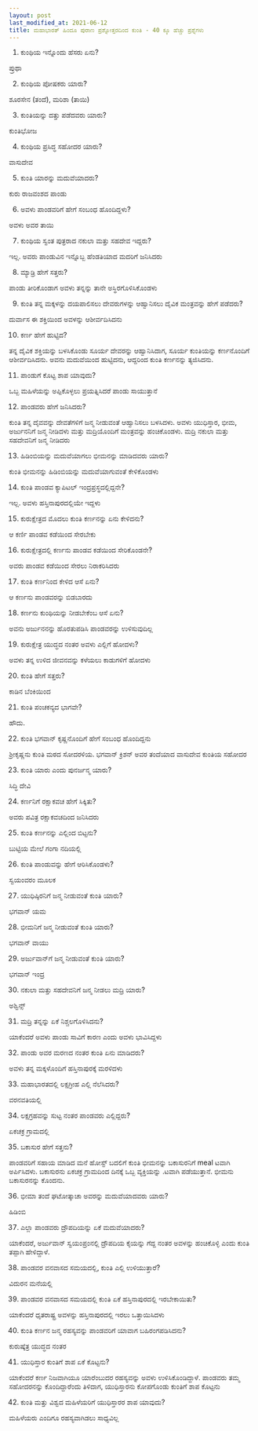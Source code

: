 ```yaml
---
layout: post
last_modified_at: 2021-06-12
title: ಮಹಾಭಾರತ್ ಹಿಂದೂ ಪುರಾಣ ಪ್ರಶ್ನೋತ್ತರದಿಂದ ಕುಂತಿ - 40 ಕ್ಕೂ ಹೆಚ್ಚು ಪ್ರಶ್ನೆಗಳು
---
```


1) ಕುಂಥಿಯ ಇನ್ನೊಂದು ಹೆಸರು ಏನು?

ಪ್ರುಥಾ

2) ಕುಂಥಿಯ ಪೋಷಕರು ಯಾರು?

ಶೂರಸೇನ (ತಂದೆ), ಮರಿಶಾ (ತಾಯಿ)

3) ಕುಂತಿಯನ್ನು ದತ್ತು ಪಡೆದವರು ಯಾರು?

ಕುಂತಿಭೋಜ

4) ಕುಂಥಿಯ ಪ್ರಸಿದ್ಧ ಸಹೋದರ ಯಾರು?
 
ವಾಸುದೇವ

5) ಕುಂತಿ ಯಾರನ್ನು ಮದುವೆಯಾದರು?

ಕುರು ರಾಜವಂಶದ ಪಾಂಡು

6) ಅವಳು ಪಾಂಡವರಿಗೆ ಹೇಗೆ ಸಂಬಂಧ ಹೊಂದಿದ್ದಳು?

ಅವಳು ಅವರ ತಾಯಿ

7) ಕುಂಥಿಯ ಸ್ವಂತ ಪುತ್ರರಾದ ನಕುಲಾ ಮತ್ತು ಸಹದೇವ ಇದ್ದರು?

ಇಲ್ಲ. ಅವರು ಪಾಂಡುವಿನ ಇನ್ನೊಬ್ಬ ಹೆಂಡತಿಯಾದ ಮದರಿಗೆ ಜನಿಸಿದರು

8) ಮ್ಯಾಡ್ರಿ ಹೇಗೆ ಸತ್ತರು?

ಪಾಂಡು ತೀರಿಕೊಂಡಾಗ ಅವಳು ತನ್ನನ್ನು ತಾನೇ ಅಸ್ಥಿರಗೊಳಿಸಿಕೊಂಡಳು

9) ಕುಂತಿ ತನ್ನ ಮಕ್ಕಳನ್ನು ದಯಪಾಲಿಸಲು ದೇವರುಗಳನ್ನು ಆಹ್ವಾನಿಸಲು ದೈವಿಕ ಮಂತ್ರವನ್ನು ಹೇಗೆ ಪಡೆದರು?

 ದುರ್ವಾಸ ಈ ಶಕ್ತಿಯಿಂದ ಅವಳನ್ನು ಆಶೀರ್ವದಿಸಿದನು

10) ಕರ್ಣ ಹೇಗೆ ಹುಟ್ಟಿದ?

ತನ್ನ ದೈವಿಕ ಶಕ್ತಿಯನ್ನು ಬಳಸಿಕೊಂಡು ಸೂರ್ಯ ದೇವರನ್ನು ಆಹ್ವಾನಿಸಿದಾಗ, ಸೂರ್ಯ ಕುಂತಿಯನ್ನು ಕರ್ಣನೊಂದಿಗೆ ಆಶೀರ್ವದಿಸಿದನು. ಅವನು ಮದುವೆಯಿಂದ ಹುಟ್ಟಿದನು, ಆದ್ದರಿಂದ ಕುಂತಿ ಕರ್ಣನನ್ನು ತ್ಯಜಿಸಿದನು.

11) ಪಾಂಡುಗೆ ಕೊಟ್ಟ ಶಾಪ ಯಾವುದು?

ಒಬ್ಬ ಮಹಿಳೆಯನ್ನು ಅಪ್ಪಿಕೊಳ್ಳಲು ಪ್ರಯತ್ನಿಸಿದರೆ ಪಾಂಡು ಸಾಯುತ್ತಾನೆ

12) ಪಾಂಡವರು ಹೇಗೆ ಜನಿಸಿದರು?

ಕುಂತಿ ತನ್ನ ದೈವವನ್ನು ದೇವತೆಗಳಿಗೆ ಜನ್ಮ ನೀಡುವಂತೆ ಆಹ್ವಾನಿಸಲು ಬಳಸಿದಳು. ಅವಳು ಯುಧಿಸ್ತಾರ, ಭೀಮ, ಅರ್ಜುನನಿಗೆ ಜನ್ಮ ನೀಡಿದಳು ಮತ್ತು ಮದ್ರಿಯೊಂದಿಗೆ ಮಂತ್ರವನ್ನು ಹಂಚಿಕೊಂಡಳು. ಮದ್ರಿ ನಕುಲಾ ಮತ್ತು ಸಹದೇವನಿಗೆ ಜನ್ಮ ನೀಡಿದರು

13) ಹಿಡಿಂಬಿಯನ್ನು ಮದುವೆಯಾಗಲು ಭೀಮನನ್ನು ಮಾಡಿದವರು ಯಾರು?

ಕುಂತಿ ಭೀಮನನ್ನು ಹಿಡಿಂಬಿಯನ್ನು ಮದುವೆಯಾಗುವಂತೆ ಕೇಳಿಕೊಂಡಳು

14) ಕುಂತಿ ಪಾಂಡವ ಕ್ಯಾಪಿಟಲ್ ಇಂದ್ರಪ್ರಸ್ಥದಲ್ಲಿದ್ದನೇ?

ಇಲ್ಲ. ಅವಳು ಹಸ್ತಿನಾಪುರದಲ್ಲಿಯೇ ಇದ್ದಳು

15) ಕುರುಕ್ಷೇತ್ರದ ಮೊದಲು ಕುಂತಿ ಕರ್ಣನನ್ನು ಏನು ಕೇಳಿದನು?

ಆ ಕರ್ಣಿ ಪಾಂಡವ ಕಡೆಯಿಂದ ಸೇರಬೇಕು

16) ಕುರುಕ್ಷೇತ್ರದಲ್ಲಿ ಕರ್ಣನು ಪಾಂಡವ ಕಡೆಯಿಂದ ಸೇರಿಕೊಂಡನೇ?

ಅವರು ಪಾಂಡವ ಕಡೆಯಿಂದ ಸೇರಲು ನಿರಾಕರಿಸಿದರು

17) ಕುಂತಿ ಕರ್ಣನಿಂದ ಕೇಳಿದ ಆಸೆ ಏನು?

ಆ ಕರ್ಣನು ಪಾಂಡವರನ್ನು ಬಿಡಬಾರದು

18) ಕರ್ಣನು ಕುಂಥಿಯನ್ನು ನೀಡಬೇಕೆಂಬ ಆಸೆ ಏನು?

ಅವನು ಅರ್ಜುನನನ್ನು ಹೊರತುಪಡಿಸಿ ಪಾಂಡವರನ್ನು ಉಳಿಸುವುದಿಲ್ಲ

19) ಕುರುಕ್ಷೇತ್ರ ಯುದ್ಧದ ನಂತರ ಅವಳು ಎಲ್ಲಿಗೆ ಹೋದಳು?

ಅವಳು ತನ್ನ ಉಳಿದ ಜೀವನವನ್ನು ಕಳೆಯಲು ಕಾಡುಗಳಿಗೆ ಹೋದಳು

20) ಕುಂತಿ ಹೇಗೆ ಸತ್ತರು?

ಕಾಡಿನ ಬೆಂಕಿಯಿಂದ

21) ಕುಂತಿ ಪಂಚಕನ್ಯದ ಭಾಗವೇ?

ಹೌದು.

22) ಕುಂತಿ ಭಗವಾನ್ ಕೃಷ್ಣನೊಂದಿಗೆ ಹೇಗೆ ಸಂಬಂಧ ಹೊಂದಿದ್ದನು

ಶ್ರೀಕೃಷ್ಣನು ಕುಂತಿ ಮಠದ ಸೋದರಳಿಯ. ಭಗವಾನ್ ಕ್ರಿಶನ್ ಅವರ ತಂದೆಯಾದ ವಾಸುದೇವ ಕುಂತಿಯ ಸಹೋದರ

23) ಕುಂತಿ ಯಾರು ಎಂದು ಪುನರ್ಜನ್ಮ ಯಾರು?

ಸಿದ್ಧಿ ದೇವಿ

24) ಕರ್ಣನಿಗೆ ರಕ್ಷಾಕವಚ ಹೇಗೆ ಸಿಕ್ಕಿತು?

ಅವರು ಪವಿತ್ರ ರಕ್ಷಾಕವಚದಿಂದ ಜನಿಸಿದರು

25) ಕುಂತಿ ಕರ್ಣನನ್ನು ಎಲ್ಲಿಂದ ಬಿಟ್ಟನು?

ಬುಟ್ಟಿಯ ಮೇಲೆ ಗಂಗಾ ನದಿಯಲ್ಲಿ

26) ಕುಂತಿ ಪಾಂಡುವನ್ನು ಹೇಗೆ ಆರಿಸಿಕೊಂಡಳು?

ಸ್ವಯಂವರಂ ಮೂಲಕ

27) ಯುಧಿಷ್ಠಿರನಿಗೆ ಜನ್ಮ ನೀಡುವಂತೆ ಕುಂತಿ ಯಾರು?

ಭಗವಾನ್ ಯಮ

28) ಭೀಮನಿಗೆ ಜನ್ಮ ನೀಡುವಂತೆ ಕುಂತಿ ಯಾರು?

ಭಗವಾನ್ ವಾಯು

29) ಅರ್ಜುವಾನ್‌ಗೆ ಜನ್ಮ ನೀಡುವಂತೆ ಕುಂತಿ ಯಾರು?

ಭಗವಾನ್ ಇಂದ್ರ

30) ನಕುಲಾ ಮತ್ತು ಸಹದೇವನಿಗೆ ಜನ್ಮ ನೀಡಲು ಮದ್ರಿ ಯಾರು?

ಅಶ್ವಿನ್ಸ್

31) ಮದ್ರಿ ತನ್ನನ್ನು ಏಕೆ ನಿಶ್ಚಲಗೊಳಿಸಿದನು?

ಯಾಕೆಂದರೆ ಅವಳು ಪಾಂಡು ಸಾವಿಗೆ ಕಾರಣ ಎಂದು ಅವಳು ಭಾವಿಸಿದ್ದಳು

32) ಪಾಂಡು ಅವರ ಮರಣದ ನಂತರ ಕುಂತಿ ಏನು ಮಾಡಿದರು?

ಅವಳು ತನ್ನ ಮಕ್ಕಳೊಂದಿಗೆ ಹಸ್ತಿನಾಪುರಕ್ಕೆ ಮರಳಿದಳು

33) ಮಹಾಭಾರತದಲ್ಲಿ ಲಕ್ಷಗ್ರೀಹ ಎಲ್ಲಿ ನೆಲೆಸಿದರು?

ವರನವತಿಯಲ್ಲಿ

34) ಲಕ್ಷಗ್ರಹವನ್ನು ಸುಟ್ಟ ನಂತರ ಪಾಂಡವರು ಎಲ್ಲಿದ್ದರು?

ಏಕಚಕ್ರ ಗ್ರಾಮದಲ್ಲಿ

35) ಬಕಾಸುರ ಹೇಗೆ ಸತ್ತನು?

ಪಾಂಡವರಿಗೆ ಸಹಾಯ ಮಾಡಿದ ಮನೆ ಹೋಸ್ಟ್ ಬದಲಿಗೆ ಕುಂತಿ ಭೀಮನನ್ನು ಬಕಾಸುರನಿಗೆ meal ಟವಾಗಿ ಅರ್ಪಿಸಿದಳು. ಬಕಾಸುರನು ಏಕಚಕ್ರ ಗ್ರಾಮದಿಂದ ದಿನಕ್ಕೆ ಒಬ್ಬ ವ್ಯಕ್ತಿಯನ್ನು .ಟವಾಗಿ ಪಡೆಯುತ್ತಾನೆ. ಭೀಮನು ಬಕಾಸುರನನ್ನು ಕೊಂದನು.

36) ಭೀಮಾ ತಂದೆ ಘಟೋತ್ಕಾಚಾ ಅವರನ್ನು ಮದುವೆಯಾದವರು ಯಾರು?

ಹಿಡಿಂಬಿ

37) ಎಲ್ಲಾ ಪಾಂಡವರು ದ್ರೌಪದಿಯನ್ನು ಏಕೆ ಮದುವೆಯಾದರು?

ಯಾಕೆಂದರೆ, ಅರ್ಜುವಾನ್ ಸ್ವಯಂಪ್ರಂನಲ್ಲಿ ದ್ರೌಪದಿಯ ಕೈಯನ್ನು ಗೆದ್ದ ನಂತರ ಅವಳನ್ನು ಹಂಚಿಕೊಳ್ಳಿ ಎಂದು ಕುಂತಿ ತಪ್ಪಾಗಿ ಹೇಳಿದ್ದಾಳೆ.


38) ಪಾಂಡವರ ವನವಾಸದ ಸಮಯದಲ್ಲಿ, ಕುಂತಿ ಎಲ್ಲಿ ಉಳಿಯುತ್ತಾರೆ?

ವಿದುರನ ಮನೆಯಲ್ಲಿ

39) ಪಾಂಡವರ ವನವಾಸದ ಸಮಯದಲ್ಲಿ ಕುಂತಿ ಏಕೆ ಹಸ್ತಿನಾಪುರದಲ್ಲಿ ಇರಬೇಕಾಯಿತು?

ಯಾಕೆಂದರೆ ಧೃತರಾಷ್ಟ್ರ ಅವಳನ್ನು ಹಸ್ತಿನಾಪುರದಲ್ಲಿ ಇರಲು ಒತ್ತಾಯಿಸಿದಳು

40) ಕುಂತಿ ಕರ್ಣನ ಜನ್ಮ ರಹಸ್ಯವನ್ನು ಪಾಂಡವರಿಗೆ ಯಾವಾಗ ಬಹಿರಂಗಪಡಿಸಿದನು?

ಕುರುಷ್ಕೆತ್ರ ಯುದ್ಧದ ನಂತರ

41) ಯುಧಿಸ್ತಾರ ಕುಂತಿಗೆ ಶಾಪ ಏಕೆ ಕೊಟ್ಟನು?

ಯಾಕೆಂದರೆ ಕರ್ಣ ನಿಜವಾಗಿಯೂ ಯಾರೆಂಬುದರ ರಹಸ್ಯವನ್ನು ಅವಳು ಉಳಿಸಿಕೊಂಡಿದ್ದಾಳೆ. ಪಾಂಡವರು ತಮ್ಮ ಸಹೋದರನನ್ನು ಕೊಂದಿದ್ದಾರೆಂದು ತಿಳಿದಾಗ, ಯುಧಿಸ್ತಾರನು ಕೋಪಗೊಂಡು ಕುಂತಿಗೆ ಶಾಪ ಕೊಟ್ಟನು

42) ಕುಂತಿ ಮತ್ತು ವಿಶ್ವದ ಮಹಿಳೆಯರಿಗೆ ಯುಧಿಸ್ತಾರರ ಶಾಪ ಯಾವುದು?

ಮಹಿಳೆಯರು ಎಂದಿಗೂ ರಹಸ್ಯವಾಗಿಡಲು ಸಾಧ್ಯವಿಲ್ಲ
